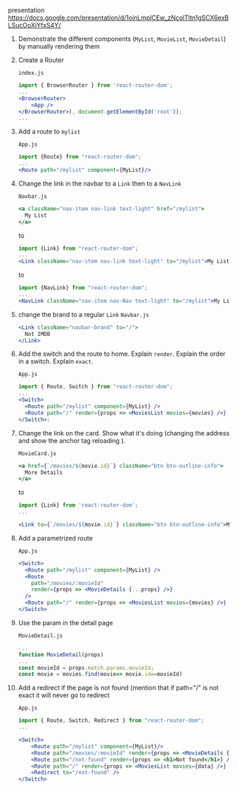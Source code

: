 presentation https://docs.google.com/presentation/d/1oinLmplCEw_zNcolTltn1gSCX6exBLSucOoXjYfxS4Y/

1. Demonstrate the different components (`MyList`, `MovieList`, `MovieDetail`) by manually rendering them

2. Create a Router

   `index.js`

   ```jsx
   import { BrowserRouter } from 'react-router-dom';
   ...
   <BrowserRouter>
       <App />
   </BrowserRouter>), document.getElementById('root'));
   ...
   ```

3. Add a route to `mylist`

   `App.js`

   ```jsx
   import {Route} from "react-router-dom";
   ...
   <Route path="/mylist" component={MyList}/>
   ```

4. Change the link in the navbar to a `Link` then to a `NavLink`

   `Navbar.js`

   ```jsx
   <a className="nav-item nav-link text-light" href="/mylist">
     My List
   </a>
   ```

   to

   ```jsx
   import {Link} from "react-router-dom";
   ...
   <Link className="nav-item nav-link text-light" to="/mylist">My List</Link>
   ```

   to

   ```jsx
   import {NavLink} from "react-router-dom";
   ...
   <NavLink className="nav-item nav-Nav text-light" to="/mylist">My List</NavLink>
   ```

5. change the brand to a regular `Link`
   `Navbar.js`

   ```jsx
   <Link className="navbar-brand" to="/">
     Not IMDB
   </Link>
   ```

6. Add the switch and the route to home. Explain `render`. Explain the order in a switch. Explain `exact`.

   `App.js`

   ```jsx
   import { Route, Switch } from "react-router-dom";
   ...
   <Switch>
     <Route path="/mylist" component={MyList} />
     <Route path="/" render={props => <MoviesList movies={movies} />} />
   </Switch>;
   ```

7. Change the link on the card. Show what it's doing (changing the address and show the anchor tag reloading ).

   `MovieCard.js`

   ```jsx
   <a href={`/movies/${movie.id}`} className="btn btn-outline-info">
     More Details
   </a>
   ```

   to

   ```jsx
   import {Link} from 'react-router-dom';
   ...

   <Link to={`/movies/${movie.id}`} className="btn btn-outline-info">More Details</Link>
   ```

8. Add a parametrized route

   `App.js`

   ```jsx
   <Switch>
     <Route path="/mylist" component={MyList} />
     <Route
       path="/movies/:movieId"
       render={props => <MovieDetails {...props} />}
     />
     <Route path="/" render={props => <MoviesList movies={movies} />} />
   </Switch>
   ```

9. Use the param in the detail page

   `MovieDetail.js`

   ```jsx
   ...
   function MovieDetail(props)
   ...
   const movieId = props.match.params.movieId;
   const movie = movies.find(movie=> movie.id==movieId)
   ```

10. Add a redirect if the page is not found (mention that if path="/" is not exact it will never go to redirect

    `App.js`

    ```jsx
    import { Route, Switch, Redirect } from "react-router-dom";
    ...

    <Switch>
        <Route path="/mylist" component={MyList}/>
        <Route path="/movies/:movieId" render={props => <MovieDetails {...props}/>} />
        <Route path="/not-found" render={props => <h1>Not found</h1>} />
        <Route path="/" render={props => <MoviesList movies={data} />} />
        <Redirect to="/not-found" />
    </Switch>
    ```
